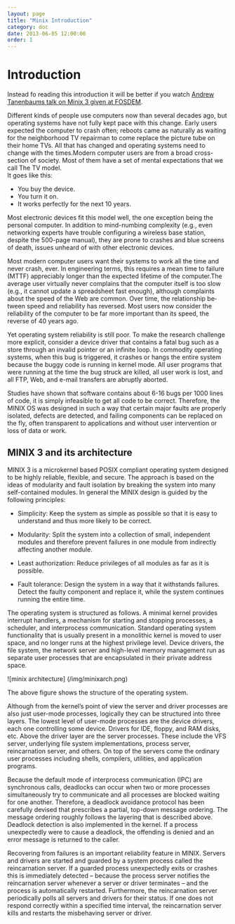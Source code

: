 ```yaml
---
layout: page
title: "Minix Introduction"
category: doc
date: 2013-06-05 12:00:00
order: 1
---
```

# Introduction

Instead fo reading this introduction it will be better if you watch [Andrew Tanenbaums talk on Minix 3 given at FOSDEM](https://www.youtube.com/watch?v=bx3KuE7UjGA).

Different kinds of people use computers now than sev­eral decades ago, but operating systems have not fully kept pace with this change. Early users expected the computer to crash often; reboots came as naturally as waiting for the neighborhood TV re­pairman to come replace the picture tube on their home TVs. All that has changed and operating systems need to change with the times.Modern computer users are from a broad cross-section of society. Most of them have a set of mental expectations that we call The TV model.   
It goes like this:   

* You buy the device.   
* You turn it on.   
* It works perfectly for the next 10 years.   
     
Most electronic devices fit this model well, the one exception being the personal computer. In addition to mind-numbing complexity (e.g., even networking experts have trouble configuring a wireless base station, despite the 500-page manual), they are prone to crashes and blue screens of death, issues unheard of with other electronic devices.     

Most modern computer users want their systems to work all the time and never crash, ever. In engineering terms, this requires a mean time to failure (MTTF) appre­ciably longer than the expected lifetime of the computer.The average user virtually never complains that the com­puter itself is too slow (e.g., it cannot update a spread­sheet fast enough), although complaints about the speed of the Web are common. Over time, the relationship be­tween speed and reliability has reversed. Most users now consider the reliability of the computer to be far more im­portant than its speed, the reverse of 40 years ago.     
 
Yet operating system reliability is still poor. To make the research challenge more explicit, consider a device driver that contains a fatal bug such as a store through an invalid pointer or an infinite loop. In commodity op­erating systems, when this bug is triggered, it crashes or hangs the entire system because the buggy code is run­ning in kernel mode. All user programs that were run­ning at the time the bug struck are killed, all user work is lost, and all FTP, Web, and e-mail transfers are abruptly aborted.   

Studies have shown that software contains about 6-16 bugs per 1000 lines of code, it is simply infeasible to get all code to be correct. Therefore, the MINIX OS was designed in such a way that certain major faults are properly isolated, defects are detected, and failing components can be replaced on the fly, often transparent to applications and without user intervention or loss of data or work.   

## MINIX 3 and its architecture  

MINIX 3 is a microkernel based POSIX compliant operating system designed to be highly reliable, flexible, and secure. The approach is based on the ideas of modularity and fault isolation by breaking the system into many self-contained modules. In general the MINIX design is guided by the following principles:

* Simplicity: Keep the system as simple as possible so that it is easy to understand and thus more likely to be correct.  

* Modularity: Split the system into a collection of small, independent modules and therefore prevent failures in one module from indirectly affecting another module.  

* Least authorization: Reduce privileges of all modules as far as it is possible.  

* Fault tolerance: Design the system in a way that it withstands failures. Detect the faulty component and replace it, while the system continues running the entire time.  

The operating system is structured as follows. A minimal kernel provides interrupt handlers, a mechanism for starting and stopping processes, a scheduler,
and interprocess communication. Standard operating system functionality that is usually present in a monolithic kernel is moved to user space, and no longer
runs at the highest privilege level. Device drivers, the file system, the network server and high-level memory management run as separate user processes that are encapsulated in their private address space.

![minix architecture] (/img/minixarch.png)

The above figure shows the structure of the operating system.  

Although from the kernel’s point of view the server and driver processes are also just user-mode processes, logically they can be structured into three layers. The lowest level of user-mode processes are the device drivers, each one controlling some device. Drivers for IDE, floppy, and RAM disks, etc. Above the driver layer are the server processes. These include the VFS server, underlying file system implementations, process server, reincarnation server, and others. On top of the servers come the ordinary user processes including shells, compilers, utilities, and application programs.   

Because the default mode of interprocess communication (IPC) are synchronous calls, deadlocks can occur when two or more processes simultaneously try to communicate and all processes are blocked waiting for one another. Therefore, a deadlock avoidance protocol has been carefully devised that prescribes a partial, top-down message ordering. The message ordering roughly follows the layering that is described above. Deadlock detection is also implemented in the kernel. If
a process unexpectedly were to cause a deadlock, the offending is denied and an error message is returned to the caller.   

Recovering from failures is an important reliability feature in MINIX. Servers and drivers are started and guarded by a system process called the reincarnation server. If a guarded process unexpectedly exits or crashes this is immediately detected – because the process server notifies the reincarnation server whenever a server or driver terminates – and the process is automatically restarted. Furthermore, the reincarnation server periodically polls all servers and drivers for their status. If one does not respond correctly within a specified time interval, the reincarnation server kills and restarts the misbehaving server or driver.

